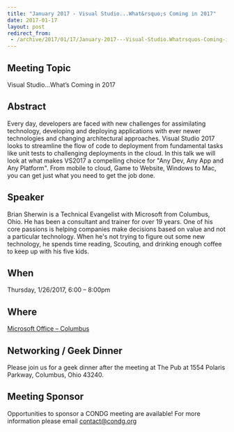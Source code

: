 ```yaml
---
title: "January 2017 - Visual Studio...What&rsquo;s Coming in 2017"
date: 2017-01-17
layout: post
redirect_from:
 - /archive/2017/01/17/January-2017---Visual-Studio.Whatrsquos-Coming-in-2017.aspx
---
```


## Meeting Topic

Visual Studio…What’s Coming in 2017

## Abstract

Every day, developers are faced with new challenges for assimilating technology, developing and deploying applications with ever newer technologies and changing architectural approaches. Visual Studio 2017 looks to streamline the flow of code to deployment from fundamental tasks like unit tests to challenging deployments in the cloud. In this talk we will look at what makes VS2017 a compelling choice for "Any Dev, Any App and Any Platform". From mobile to cloud, Game to Website, Windows to Mac, you can get just what you need to get the job done.

## Speaker

Brian Sherwin is a Technical Evangelist with Microsoft from Columbus, Ohio. He has been a consultant and trainer for over 19 years. One of his core passions is helping companies make decisions based on value and not a particular technology. When he's not trying to figure out some new technology, he spends time reading, Scouting, and drinking enough coffee to keep up with his five kids.

## When

Thursday, 1/26/2017, 6:00 – 8:00pm

## Where

[Microsoft Office – Columbus](http://maps.google.com/maps?f=q&amp;hl=en&amp;q=8800+Lyra+Dr.+Columbus,+OH+43240&amp;om=1)

## Networking / Geek Dinner

Please join us for a geek dinner after the meeting at The Pub at 1554 Polaris Parkway, Columbus, Ohio 43240.

## Meeting Sponsor

Opportunities to sponsor a CONDG meeting are available! For more information please email contact@condg.org


